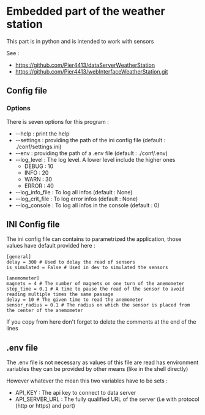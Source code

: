 # Embedded part of the weather station

This part is in python and is intended to work with sensors

See : 
 - https://github.com/Pier4413/dataServerWeatherStation
 - https://github.com/Pier4413/webInterfaceWeatherStation.git

## Config file

### Options 

There is seven options for this program :

 - --help : print the help
 - --settings : providing the path of the ini config file (default : ./conf/settings.ini)
 - --env : providing the path of a .env file (default : ./conf/.env)
 - --log_level : The log level. A lower level include the higher ones
   - DEBUG : 10
   - INFO : 20
   - WARN : 30
   - ERROR : 40
 - --log_info_file : To log all infos (default : None)
 - --log_crit_file : To log error infos (default : None)
 - --log_console : To log all infos in the console (default : 0)
  
## INI Config file

The ini config file can contains to parametrized the application, those values have default provided here :

```
[general]
delay = 300 # Used to delay the read of sensors
is_simulated = False # Used in dev to simulated the sensors

[anemometer]
magnets = 4 # The number of magnets on one turn of the anemometer
step_time = 0.1 # A time to pause the read of the sensor to avoid reading multiple times the same passage
delay = 10 # The given time to read the anemometer
sensor_radius = 0.1 # The radius on which the sensor is placed from the center of the anemometer
```

If you copy from here don't forget to delete the comments at the end of the lines

## .env file

The .env file is not necessary as values of this file are read has environment variables they can be provided by other means (like in the shell directly)

However whatever the mean this two variables have to be sets :

  - API_KEY : The api key to connect to data server
  - API_SERVER_URL : The fully qualified URL of the server (i.e with protocol (http or https) and port)